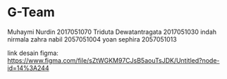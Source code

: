 # G-Team
Muhaymi Nurdin 2017051070
Triduta Dewatantragata 2017051030
indah nirmala zahra nabil 2057051004
yoan sephira 2057051013

link desain figma: https://www.figma.com/file/sZtWGKM97CJsB5aouTsJDK/Untitled?node-id=14%3A244
